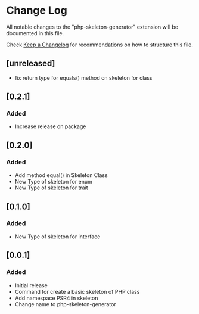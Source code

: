 # Change Log

All notable changes to the "php-skeleton-generator" extension will be documented in this file.

Check [Keep a Changelog](http://keepachangelog.com/) for recommendations on how to structure this file.


## [unreleased]
- fix return type for equals() method on skeleton for class

## [0.2.1]

### Added 
- Increase release on package

## [0.2.0]

### Added 
- Add method equal() in Skeleton Class
- New Type of skeleton for enum
- New Type of skeleton for trait

## [0.1.0]

### Added 
- New Type of skeleton for interface

## [0.0.1]

### Added 
- Initial release
- Command for create a basic skeleton of PHP class
- Add namespace PSR4 in skeleton
- Change name to php-skeleton-generator